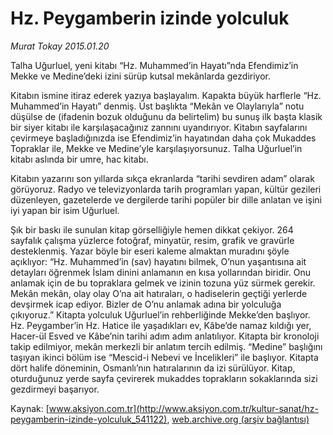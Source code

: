# Hz. Peygamberin izinde yolculuk

*Murat Tokay 2015.01.20*

<div class="pNewsDetailMainContent" itemprop="articleBody">
 <p>
  Talha Uğurluel, yeni kitabı “Hz. Muhammed’in Hayatı”nda Efendimiz’in Mekke ve Medine’deki izini sürüp kutsal mekânlarda gezdiriyor.
 </p>
 <p>
  Kitabın ismine itiraz ederek yazıya başlayalım. Kapakta büyük harflerle “Hz. Muhammed’in Hayatı” denmiş. Üst başlıkta “Mekân ve Olaylarıyla” notu düşülse de (ifadenin bozuk olduğunu da belirtelim) bu sunuş ilk başta klasik bir siyer kitabı ile karşılaşacağınız zannını uyandırıyor. Kitabın sayfalarını çevirmeye başladığınızda ise Efendimiz’in hayatından daha çok Mukaddes Topraklar ile, Mekke ve Medine’yle karşılaşıyorsunuz. Talha Uğurluel’in kitabı aslında bir umre, hac kitabı.
 </p>
 <p>
  Kitabın yazarını son yıllarda sıkça ekranlarda “tarihi sevdiren adam” olarak görüyoruz. Radyo ve televizyonlarda tarih programları yapan, kültür gezileri düzenleyen, gazetelerde ve dergilerde tarihi popüler bir dille anlatan ve işini iyi yapan bir isim Uğurluel.
 </p>
 <p>
  Şık bir baskı ile sunulan kitap görselliğiyle hemen dikkat çekiyor. 264 sayfalık çalışma yüzlerce fotoğraf, minyatür, resim, grafik ve gravürle desteklenmiş. Yazar böyle bir eseri kaleme almaktan muradını şöyle açıklıyor: “Hz. Muhammed’in (sav) hayatını bilmek, O’nun yaşantısına ait detayları öğrenmek İslam dinini anlamanın en kısa yollarından biridir. Onu anlamak için de bu topraklara gelmek ve izinin tozuna yüz sürmek gerekir. Mekân mekân, olay olay O’na ait hatıraları, o hadiselerin geçtiği yerlerde devşirmek icap ediyor. Bizler de O’nu anlamak adına bir yolculuğa çıkıyoruz.” Kitapta yolculuk Uğurluel’in rehberliğinde Mekke’den başlıyor. Hz. Peygamber’in Hz. Hatice ile yaşadıkları ev, Kâbe’de namaz kıldığı yer, Hacer-ül Esved ve Kâbe’nin tarihi adım adım anlatılıyor. Kitapta bir kronoloji takip edilmiyor, mekân merkezli bir anlatım tercih edilmiş. “Medine” başlığını taşıyan ikinci bölüm ise “Mescid-i Nebevi ve İncelikleri” ile başlıyor. Kitapta dört halife döneminin, Osmanlı’nın hatıralarının da izi sürülüyor. Kitap, oturduğunuz yerde sayfa çevirerek mukaddes toprakların sokaklarında sizi gezdirmeyi başarıyor.
 </p>
</div>


Kaynak: [www.aksiyon.com.tr](http://www.aksiyon.com.tr/kultur-sanat/hz-peygamberin-izinde-yolculuk_541122), [web.archive.org (arşiv bağlantısı)](http://web.archive.org/web/20150629013936/http://www.aksiyon.com.tr/kultur-sanat/hz-peygamberin-izinde-yolculuk_541122)
